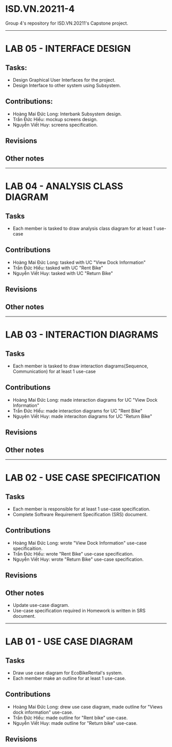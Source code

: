 # ISD.VN.20211-4
Group 4's repository for ISD.VN.20211's Capstone project.

---
# LAB 05 - INTERFACE DESIGN
## Tasks:
- Design Graphical User Interfaces for the project.
- Design Interface to other system using Subsystem.
## Contributions:
- Hoàng Mai Đức Long: Interbank Subsystem design.
- Trần Đức Hiếu: mockup screens design.
- Nguyễn Viết Huy: screens specification.
## Revisions
## Other notes

---
# LAB 04 - ANALYSIS CLASS DIAGRAM
## Tasks
- Each member is tasked to draw analysis class diagram for at least 1 use-case
## Contributions
- Hoàng Mai Đức Long: tasked with UC "View Dock Information"
- Trần Đức Hiếu: tasked with UC "Rent Bike"
- Nguyễn Viết Huy: tasked with UC "Return Bike"
## Revisions
## Other notes

---
# LAB 03 - INTERACTION DIAGRAMS
## Tasks
- Each member is tasked to draw interaction diagrams(Sequence, Communication) for at least 1 use-case
## Contributions
- Hoàng Mai Đức Long: made interaction diagrams for UC "View Dock Information"
- Trần Đức Hiếu: made interaction diagrams for UC "Rent Bike"
- Nguyẽn Viết Huy: made interaciton diagrams for UC "Return Bike"
## Revisions
## Other notes

---
# LAB 02 - USE CASE SPECIFICATION
## Tasks
- Each member is responsible for at least 1 use-case specification.
- Complete Software Requirement Specification (SRS) document.
## Contributions
- Hoàng Mai Đức Long: wrote "View Dock Information" use-case specificaition.
- Trần Đức Hiếu: wrote "Rent Bike" use-case specification.
- Nguyễn Viết Huy: wrote "Return Bike" use-case specification.
## Revisions
## Other notes
- Update use-case diagram.
- Use-case specification required in Homework is written in SRS document.
---
# LAB 01 - USE CASE DIAGRAM
## Tasks
- Draw use case diagram for EcoBikeRental's system.
- Each member make an outline for at least 1 use-case. 
## Contributions
- Hoàng Mai Đức Long: drew use case diagram, made outline for "Views dock information" use-case.
- Trần Đức Hiếu: made outline for "Rent bike" use-case.
- Nguyễn Viết Huy: made outline for "Return bike" use-case.
## Revisions

